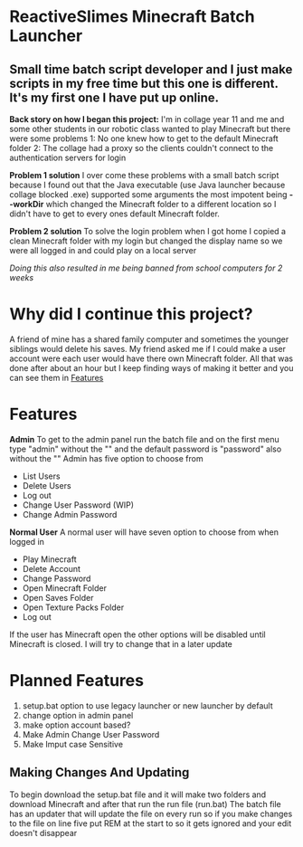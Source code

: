 
# **ReactiveSlimes Minecraft Batch Launcher**

## Small time batch script developer and I just make scripts in my free time but this one is different. It's my first one I have put up online.

**Back story on how I began this project:**
I'm in collage year 11 and me and some other students in our robotic class wanted to play Minecraft but there were some problems
1: No one knew how to get to the default Minecraft folder 
2: The collage had a proxy so the clients couldn't connect to the authentication servers for login

**Problem 1 solution**
I over come these problems with a small batch script because I found out that the Java executable  (use Java launcher because collage blocked .exe) supported some arguments the most impotent being  **--workDir**  which changed the Minecraft folder to a different location so I didn't have to get to every ones default Minecraft folder.

**Problem 2 solution**
To solve the login problem when I got home I copied a clean Minecraft folder with my login but changed the 
display name so we were all logged in and could play on a local server

*Doing this also resulted in me being banned from school computers for 2 weeks*

# Why did I continue this project?

A friend of mine has a shared family computer and sometimes the younger siblings would delete his saves. My friend asked me if I could make a user account were each user would have there own Minecraft folder. All that was done after about an hour but I keep finding ways of making it better and you can see them in [Features](#features)


# Features
**Admin**
To get to the admin panel run the batch file and on the first menu type "admin" without the "" and the default password is "password" also without the ""
Admin has five option to choose from

 - List Users
 - Delete Users
 - Log out
 - Change User Password (WIP)
 - Change Admin Password

**Normal User**
A normal user will have seven option to choose from when logged in

 - Play Minecraft
 - Delete Account
 - Change Password
 - Open Minecraft Folder
 - Open Saves Folder 
 - Open Texture Packs Folder
 - Log out

If the user has Minecraft open the other options will be disabled until Minecraft is closed. I will try to change that in a later update

# Planned Features

 1. setup.bat option to use legacy launcher or new launcher by default
 2. change option in admin panel
 3. make option account based?
 4. Make Admin Change User Password
 5. Make Imput case Sensitive

## Making Changes And Updating

To begin download the setup.bat file and it will make two folders and download Minecraft and after that run the run file (run.bat)
The batch file has an updater that will update the file on every run so if you make changes to the file on line five put REM at the start to so it gets ignored and your edit doesn't disappear

